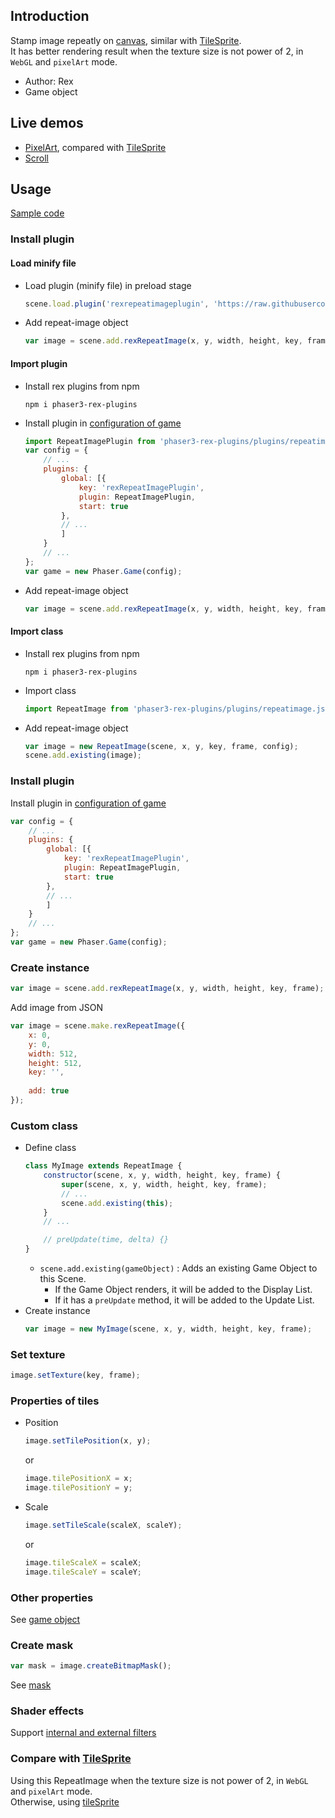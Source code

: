 ## Introduction

Stamp image repeatly on [canvas](canvas.md), similar with [TileSprite](tilesprite.md).  
It has better rendering result when the texture size is not power of 2, in `WebGL` and `pixelArt` mode.

- Author: Rex
- Game object

## Live demos

- [PixelArt](https://codepen.io/rexrainbow/pen/zYeyMWV), compared with [TileSprite](https://codepen.io/rexrainbow/pen/OJdrXGZ)
- [Scroll](https://codepen.io/rexrainbow/pen/MWLZzGZ)

## Usage

[Sample code](https://github.com/rexrainbow/phaser3-rex-notes/tree/master/examples/repeat-image)

### Install plugin

#### Load minify file

- Load plugin (minify file) in preload stage
    ```javascript
    scene.load.plugin('rexrepeatimageplugin', 'https://raw.githubusercontent.com/rexrainbow/phaser3-rex-notes/master/dist/rexrepeatimageplugin.min.js', true);
    ```
- Add repeat-image object
    ```javascript
    var image = scene.add.rexRepeatImage(x, y, width, height, key, frame);
    ```

#### Import plugin

- Install rex plugins from npm
    ```
    npm i phaser3-rex-plugins
    ```
- Install plugin in [configuration of game](game.md#configuration)
    ```javascript
    import RepeatImagePlugin from 'phaser3-rex-plugins/plugins/repeatimage-plugin.js';
    var config = {
        // ...
        plugins: {
            global: [{
                key: 'rexRepeatImagePlugin',
                plugin: RepeatImagePlugin,
                start: true
            },
            // ...
            ]
        }
        // ...
    };
    var game = new Phaser.Game(config);
    ```
- Add repeat-image object
    ```javascript
    var image = scene.add.rexRepeatImage(x, y, width, height, key, frame);
    ```

#### Import class

- Install rex plugins from npm
    ```
    npm i phaser3-rex-plugins
    ```
- Import class
    ```javascript
    import RepeatImage from 'phaser3-rex-plugins/plugins/repeatimage.js';
    ```
- Add repeat-image object
    ```javascript    
    var image = new RepeatImage(scene, x, y, key, frame, config);
    scene.add.existing(image);
    ```

### Install plugin

Install plugin in [configuration of game](game.md#configuration)

```javascript
var config = {
    // ...
    plugins: {
        global: [{
            key: 'rexRepeatImagePlugin',
            plugin: RepeatImagePlugin,
            start: true
        },
        // ...
        ]
    }
    // ...
};
var game = new Phaser.Game(config);
```

### Create instance

```javascript
var image = scene.add.rexRepeatImage(x, y, width, height, key, frame);
```

Add image from JSON

```javascript
var image = scene.make.rexRepeatImage({
    x: 0,
    y: 0,
    width: 512,
    height: 512,
    key: '',
    
    add: true
});
```

### Custom class

- Define class
    ```javascript
    class MyImage extends RepeatImage {
        constructor(scene, x, y, width, height, key, frame) {
            super(scene, x, y, width, height, key, frame);
            // ...
            scene.add.existing(this);
        }
        // ...

        // preUpdate(time, delta) {}
    }
    ```
    - `scene.add.existing(gameObject)` : Adds an existing Game Object to this Scene.
        - If the Game Object renders, it will be added to the Display List.
        - If it has a `preUpdate` method, it will be added to the Update List.
- Create instance
    ```javascript
    var image = new MyImage(scene, x, y, width, height, key, frame);
    ```

### Set texture

```javascript
image.setTexture(key, frame);
```

### Properties of tiles

- Position
    ```javascript
    image.setTilePosition(x, y);
    ```
    or
    ```javascript
    image.tilePositionX = x;
    image.tilePositionY = y;
    ```
- Scale
    ```javascript
    image.setTileScale(scaleX, scaleY);
    ```
    or
    ```javascript
    image.tileScaleX = scaleX;
    image.tileScaleY = scaleY;
    ```

### Other properties

See [game object](gameobject.md)

### Create mask

```javascript
var mask = image.createBitmapMask();
```

See [mask](mask.md)

### Shader effects

Support [internal and external filters](shader-builtin.md)

### Compare with [TileSprite](tilesprite.md)

Using this RepeatImage when the texture size is not power of 2, in `WebGL` and `pixelArt` mode.  
Otherwise, using [tileSprite](tilesprite.md)